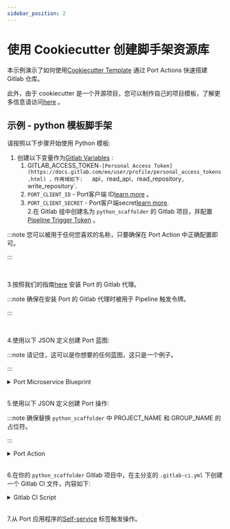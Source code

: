 ```yaml
---
sidebar_position: 2
---
```


# 使用 Cookiecutter 创建脚手架资源库

本示例演示了如何使用[Cookiecutter Template](https://www.cookiecutter.io/templates) 通过 Port Actions 快速搭建 Gitlab 仓库。

此外，由于 cookiecutter 是一个开源项目，您可以制作自己的项目模板，了解更多信息请访问[here](https://cookiecutter.readthedocs.io/en/2.0.2/tutorials.html#create-your-very-own-cookiecutter-project-template) 。

## 示例 - python 模板脚手架

请按照以下步骤开始使用 Python 模板: 

1. 创建以下变量作为[Gitlab Variables](https://docs.gitlab.com/ee/ci/variables/index.html) : 
    1. GITLAB_ACCESS_TOKEN` -[Personal Access Token](https://docs.gitlab.com/ee/user/profile/personal_access_tokens.html) ，作用域如下:   
    `api`, `read_api`, `read_repository`, `write_repository`.
    2. `PORT_CLIENT_ID` - Port客户端 ID[learn more](/build-your-software-catalog/sync-data-to-catalog/api/#get-api-token) 。
    3. `PORT_CLIENT_SECRET` - Port客户端secret[learn more](/build-your-software-catalog/sync-data-to-catalog/api/#get-api-token).
       <br/>
2.在 Gitlab 组中创建名为 `python_scaffolder` 的 Gitlab 项目，并配置[Pipeline Trigger Token](https://docs.gitlab.com/ee/ci/triggers/index.html) 。

:::note 您可以被用于任何您喜欢的名称，只要确保在 Port Action 中正确配置即可。

:::

<br/>

3.按照我们的指南[here](../Installation) 安装 Port 的 Gitlab 代理。

:::note 确保在安装 Port 的 Gitlab 代理时被用于 Pipeline 触发令牌。

:::

<br/>

4.使用以下 JSON 定义创建 Port 蓝图: 

:::note 请记住，这可以是你想要的任何蓝图，这只是一个例子。

:::

<details>
  <summary>Port Microservice Blueprint</summary>

```json showLineNumbers
{
  "identifier": "microservice",
  "title": "Microservice",
  "icon": "Microservice",
  "schema": {
    "properties": {
      "description": {
        "title": "Description",
        "type": "string"
      },
      "url": {
        "title": "URL",
        "format": "url",
        "type": "string"
      }
    },
    "required": []
  },
  "mirrorProperties": {},
  "calculationProperties": {},
  "relations": {}
}
```

</details>
<br/>

5.使用以下 JSON 定义创建 Port 操作: 

:::note 确保替换 `python_scaffolder` 中 PROJECT_NAME 和 GROUP_NAME 的占位符。

:::

<details>
  <summary>Port Action</summary>

```json showLineNumbers
[
  {
    "identifier": "scaffold_gitlab",
    "title": "Scaffold Gitlab Microservice",
    "userInputs": {
      "properties": {
        "description": {
          "title": "Description",
          "type": "string",
          "description": "Short description of your service"
        },
        "service_name": {
          "icon": "DefaultProperty",
          "title": "Service Name",
          "type": "string",
          "description": "Gitlab Project Name"
        },
        "gitlab_username": {
          "title": "Gitlab Username",
          "type": "string",
          "description": "Gitlab username which should match your GITLAB_ACCESS_TOKEN configured in the Gitlab Project Variables"
        },
        "gitlab_group": {
          "title": "Gitlab Group",
          "description": "Gitlab Group to create the project in",
          "type": "string"
        }
      },
      "required": ["service_name", "gitlab_username", "gitlab_group"],
      "order": [
        "service_name",
        "description",
        "gitlab_username",
        "gitlab_group"
      ]
    },
    "invocationMethod": {
      "type": "GITLAB",
      "omitPayload": false,
      "omitUserInputs": false,
      "projectName": "<PROJECT_NAME>",
      "groupName": "<GROUP_NAME>",
      "defaultRef": "main",
      "agent": true
    },
    "trigger": "CREATE",
    "requiredApproval": false
  }
]
```

</details>
<br/>

6.在你的 `python_scaffolder` Gitlab 项目中，在主分支的 `.gitlab-ci.yml` 下创建一个 Gitlab CI 文件，内容如下: 

<details>
<summary>Gitlab CI Script</summary>

```yml showLineNumbers
image: python:3.10.0-alpine

variables:
  COOKIECUTTER_TEMPLATE_URL: "https://gitlab.com/AdriaanRol/cookiecutter-pypackage-gitlab"
  GITLAB_API_URL: "https://gitlab.com/api/v4"
  # GITLAB_ACCESS_TOKEN: """  # This should be set in GitLab's CI/CD environment variables for security

stages: # List of stages for jobs, and their order of execution
  - fetch-port-access-token
  - scaffold
  - create-entity
  - update-run-status

fetch-port-access-token: # Example - get the Port API access token and RunId
  stage: fetch-port-access-token
  except:
    - pushes
  before_script:
    - apk update
    - apk add jq curl -q
  script:
    - |
      accessToken=$(curl -X POST \
        -H 'Content-Type: application/json' \
        -d '{"clientId": "'"$PORT_CLIENT_ID"'", "clientSecret": "'"$PORT_CLIENT_SECRET"'"}' \
        -s 'https://api.getport.io/v1/auth/access_token' | jq -r '.accessToken')
      echo "ACCESS_TOKEN=$accessToken" >> data.env
      runId=$(cat $TRIGGER_PAYLOAD | jq -r '.port_payload.context.runId')
      echo "RUN_ID=$runId" >> data.env
  artifacts:
    reports:
      dotenv: data.env

scaffold:
  before_script: |
    apk update
    apk add jq curl git -q
    pip3 install cookiecutter==2.3.0 -q
  stage: scaffold
  except:
    - pushes
  script:
    - |
      if [[ -z "$gitlab_group" ]]; then
          echo "Gitlab group name must be provided"
          exit 1
      fi

      # Create new repository on GitLab
      NAMESPACE_ID=$(curl -s --header "Private-Token: $GITLAB_ACCESS_TOKEN" "$GITLAB_API_URL/groups/$gitlab_group" | jq -r .id)
      CREATE_REPO_RESPONSE=$(curl -X POST -s "$GITLAB_API_URL/projects" --header "Private-Token: $GITLAB_ACCESS_TOKEN" --form "name=$service_name" --form "namespace_id=$NAMESPACE_ID")
      PROJECT_URL=$(echo $CREATE_REPO_RESPONSE | jq -r .http_url_to_repo)

      # Check if the repository creation was successful
      if [[ -z "$PROJECT_URL" ]]; then
          echo "Failed to create GitLab repository."
          exit 1
      fi

      FIRST_NAME=$(cat $TRIGGER_PAYLOAD | jq -r '.trigger.by.user.firstName')
      LAST_NAME=$(cat $TRIGGER_PAYLOAD | jq -r '.trigger.by.user.lastName')
      EMAIL=$(cat $TRIGGER_PAYLOAD | jq -r '.trigger.by.user.email')
      BLUEPRINT_ID=$(cat $TRIGGER_PAYLOAD | jq -r '.port_payload.context.blueprint')

      echo "PROJECT_URL=$PROJECT_URL" >> data.env
      echo "BLUEPRINT_ID=$BLUEPRINT_ID" >> data.env

      # Generate cookiecutter.yaml file
      cat <<EOF > cookiecutter.yaml
      default_context:
        full_name: "${FIRST_NAME} ${LAST_NAME}"
        email: "${EMAIL}"
        project_short_description: "${description}"
        gitlab_username: "${gitlab_username}"
        project_name: "${service_name}"
      EOF
      cookiecutter $COOKIECUTTER_TEMPLATE_URL --no-input --config-file cookiecutter.yaml --output-dir scaffold_out

      echo "Initializing new repository..."
      git config --global user.email "scaffolder@email.com"
      git config --global user.name "Mighty Scaffolder"
      git config --global init.defaultBranch "main"

      cd scaffold_out/$service_name
      git init
      git add .
      git commit -m "Initial commit"
      GITLAB_HOSTNAME=$(echo "$GITLAB_API_URL" | cut -d'/' -f3)
      git remote add origin https://$gitlab_username:$GITLAB_ACCESS_TOKEN@$GITLAB_HOSTNAME/${gitlab_group}/${service_name}.git
      git push -u origin main
  artifacts:
    reports:
      dotenv: data.env

create-entity:
  stage: create-entity
  except:
    - pushes
  before_script:
    - apk update
    - apk add jq curl -q
  script:
    - |
      curl --location --request POST "https://api.getport.io/v1/blueprints/$BLUEPRINT_ID/entities?upsert=true&run_id=$RUN_ID&create_missing_related_entities=true" \
        --header "Authorization: Bearer $ACCESS_TOKEN" \
        --header "Content-Type: application/json" \
        -d '{"identifier": "'"$service_name"'","title": "'"$service_name"'","properties": {"description": "'"$description"'","url": "'"$PROJECT_URL"'"}, "relations": {}}'

update-run-status:
  stage: update-run-status
  except:
    - pushes
  image: curlimages/curl:latest
  script:
    - |
      curl -X PATCH \
        -H 'Content-Type: application/json' \
        -H "Authorization: Bearer $ACCESS_TOKEN" \
        -d '{"status":"SUCCESS", "message": {"run_status": "Scaffold '"$service_name"' finished successfully!\n Project URL: '"$PROJECT_URL"'"}}' \
        "https://api.getport.io/v1/actions/runs/$RUN_ID"
```

</details>
<br/>

7.从 Port 应用程序的[Self-service](https://app.getport.io/self-serve) 标签触发操作。
